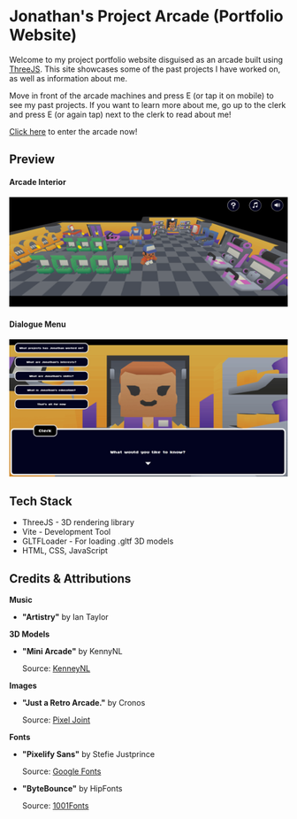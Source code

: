 # Jonathan's Project Arcade (Portfolio Website)

Welcome to my project portfolio website disguised as an arcade built using [ThreeJS](https://threejs.org/). This site showcases some of the past projects I have worked on, as well as information about me.

Move in front of the arcade machines and press E (or tap it on mobile) to see my past projects. If you want to learn more about me, go up to the clerk and press E (or again tap) next to the clerk to read about me!

[Click here](https://portfolio-arcade-flame.vercel.app/) to enter the arcade now!

## Preview
#### Arcade Interior
![arcade](./preview/arcade.png)

#### Dialogue Menu
![dialogue](./preview/dialogue.png)

## Tech Stack
- ThreeJS - 3D rendering library
- Vite - Development Tool
- GLTFLoader - For loading .gltf 3D models
- HTML, CSS, JavaScript

## Credits & Attributions
**Music**
- **"Artistry"** by Ian Taylor

**3D Models**
- **"Mini Arcade"** by KennyNL

    Source: [KenneyNL](https://kenney.nl/assets/mini-arcade)

**Images**
- **"Just a Retro Arcade."** by Cronos

    Source: [Pixel Joint](https://pixeljoint.com/pixelart/149356.htm)

**Fonts**
- **"Pixelify Sans"** by Stefie Justprince

    Source: [Google Fonts](https://fonts.google.com/specimen/Pixelify+Sans)

- **"ByteBounce"** by HipFonts

    Source: [1001Fonts](https://www.1001fonts.com/bytebounce-font.html)

